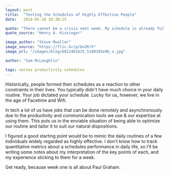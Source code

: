 ```yaml
---
layout: post
title:  "Testing the Schedules of Highly Effective People"
date:   2014-05-28 10:30:15

quote: "There cannot be a crisis next week. My schedule is already full."
quote_source: "Henry A. Kissinger"

image_author: "Steve Mueller"
image_source: "https://flic.kr/p/bnZKrV"
image_url: "/images/blog/6812481635_5100185e9b_o.jpg"

author: "Sam McLaughlin"

tags: series productivity schedules
---
```


Historically, people formed their schedules as a reaction to other constraints in their lives. You typically didn't have much choice in your daily routine. Your job dictated your schedule. Lucky for us, however, we live in the age of Facetime and Wifi. 

In tech a lot of us have jobs that can be done remotely and asynchronously due to the productivity and communication tools we use & our expertise at using them. This puts us in the enviable situation of being able to optimize our routine and tailor it to suit our natural dispositions.

I figured a good starting point would be to mimic the daily routines of a few individuals widely regarded as highly effective. I don't know how to track quantitative metrics about a schedules performance in daily life, so I'll be writing some notes about my interpretation of the key points of each, and my experience sticking to them for a week.

Get ready, because week one is all about Paul Graham.

